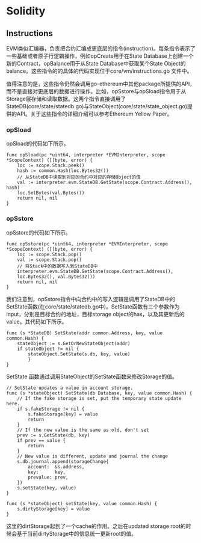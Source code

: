 # Solidity

## Instructions

EVM类似汇编器，负责把合约汇编成更底层的指令(instruction)。每条指令表示了一些基础或者原子行逻辑操作，例如opCreate用于在State Database上创建一个新的Contract，opBalance用于从State Database中获取某个State Object的balance。这些指令的的具体的代码实现位于core/vm/instructions.go 文件中。

值得注意的是，这些指令仍然会调用go-ethereum中其他package所提供的API，而不是直接对更底层的数据进行操作。比如，opSstore与opSload指令用于从Storage层存储和读取数据。这两个指令直接调用了StateDB(core/state/statedb.go)与StateObject(core/state/state_object.go)提供的API。关于这些指令的详细介绍可以参考Ethereum Yellow Paper。

### opSload
opSload的代码如下所示。

```Golang
func opSload(pc *uint64, interpreter *EVMInterpreter, scope *ScopeContext) ([]byte, error) {
    loc := scope.Stack.peek()
    hash := common.Hash(loc.Bytes32())
    // 从StateDB中读取到对应的合约中对应的存储Object的值
    val := interpreter.evm.StateDB.GetState(scope.Contract.Address(), hash)
    loc.SetBytes(val.Bytes())
    return nil, nil
}
```

### opSstore

opSstore的代码如下所示。

```Golang
func opSstore(pc *uint64, interpreter *EVMInterpreter, scope *ScopeContext) ([]byte, error) {
    loc := scope.Stack.pop()
    val := scope.Stack.pop()
    // 将Stack中的数据写入到StateDB中
    interpreter.evm.StateDB.SetState(scope.Contract.Address(),
    loc.Bytes32(), val.Bytes32())
    return nil, nil
}
```

我们注意到，opSstore指令中向合约中的写入逻辑是调用了StateDB中的SetState函数(在core/state/statedb.go中)。SetState函数有三个参数作为input，分别是目标合约的地址，目标storage object的has，以及其更新后的value。其代码如下所示。

```Golang
func (s *StateDB) SetState(addr common.Address, key, value common.Hash) {
    stateObject := s.GetOrNewStateObject(addr)
    if stateObject != nil {
        stateObject.SetState(s.db, key, value)
        }
}
```

SetState 函数通过调用StateObject的SetState函数来修改Storage的值。

```Golang
// SetState updates a value in account storage.
func (s *stateObject) SetState(db Database, key, value common.Hash) {
    // If the fake storage is set, put the temporary state update here.
    if s.fakeStorage != nil {
        s.fakeStorage[key] = value
        return
    }
    // If the new value is the same as old, don't set
    prev := s.GetState(db, key)
    if prev == value {
        return
    }
    // New value is different, update and journal the change
    s.db.journal.append(storageChange{
        account:  &s.address,
        key:      key,
        prevalue: prev,
    })
    s.setState(key, value)
}

func (s *stateObject) setState(key, value common.Hash) {
    s.dirtyStorage[key] = value
}
```

这里的dirtStorage起到了一个cache的作用。之后在updated storage root的时候会基于当前dirtyStorage中的信息统一更新root的值。